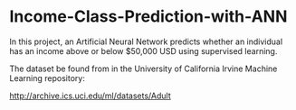 # Income-Class-Prediction-with-ANN

In this project, an Artificial Neural Network predicts whether an individual has an income above or below $50,000 USD using supervised learning.

The dataset be found from in the University of California Irvine Machine Learning repository:

http://archive.ics.uci.edu/ml/datasets/Adult
